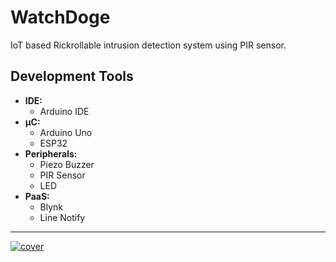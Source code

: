 # WatchDoge

IoT based Rickrollable intrusion detection system using PIR sensor.

## Development Tools

- **IDE:** 
  - Arduino IDE
- **µC:** 
  - Arduino Uno
  - ESP32
- **Peripherals:**
  - Piezo Buzzer
  - PIR Sensor
  - LED
- **PaaS:**
  - Blynk
  - Line Notify

---

[![cover](https://user-images.githubusercontent.com/55230837/224076690-475ae0b3-3424-4229-a0d7-5e5be3477d0d.png)](https://youtu.be/dQw4w9WgXcQ)
